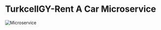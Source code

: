 ﻿# TurkcellGY-Rent A Car Microservice
![Microservice](https://github.com/esraydin25/TurkcellGY/assets/127955087/38b2e661-3ef7-4d76-a980-ea8a63c6026f)

